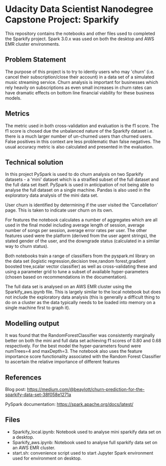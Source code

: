 # Udacity Data Scientist Nanodegree Capstone Project: Sparkify 

This repository contains the notebooks and other files used to completed the Sparkify project. Spark 3.0.x was used on both the desktop and AWS EMR cluster environments.

## Problem Statement

The purpose of this project is to try to identiy users who may 'churn' (i.e. cancel their subscription/close their account) in a data set of a simulated music streaming service. Churn analysis is important for businesses which rely heavily on subscriptions as even small increases in churn rates can have dramatic effects on bottom line financial viability for these business models. 

## Metrics

The metric used in both cross-validation and evaluation is the f1 score. The f1 score is chosed due the unbalanced nature of the Sparkify dataset i.e. there is a much larger number of un-churned users than churned users. False positives in this context are less problematic than false negatives. The usual accuracy metric is also calculated and presented in the evaluation.

## Technical solution 

In this project PySpark is used to do churn analysis on two Sparkify datasets - a 'mini' dataset which is a straified subset of the full dataset and the full data set itself. PySpark is used in anticipation of not being able to analyse the full dataset on a single machine. Pandas is also used in the exploratory data analysis of the mini data set. 

User churn is identified by determining if the user visited the 'Cancellation' page. This is taken to indicate user churn on its own.

For features the notebook calculates a number of aggregates which are all used in the final model including average length of session, average number of songs per session, average error rates per user. The other features used were the platform (derived from the user agent strings), the stated gender of the user, and the downgrade status (calculated in a similar way to churn status). 

Both notebooks train a range of classifiers from the pyspark.ml library on the data set (logistic regression,decision tree,random forest,gradient boosted tree,scalar vector classifier) as well as cross-validating these and using a parameter grid to tune a subset of available hyper-parameters (chosen based on recommendations in the documentation).

The full data set is analysed on an AWS EMR cluster using the Sparkify_aws.ipynb file. This is largely similar to the local notebook but does not include the exploratory data analysis (this is generally a difficult thing to do on a cluster as the data typically needs to be loaded into memory on a single machine first to graph it).

## Modelling output

It was found that the RandomForestClassifier was consistently marginally better on both the mini and full data set achieving f1 scores of 0.80 and 0.68 respectively. For the best model the hyper-parameters found were numTrees=4 and maxDepth=3. The notebook also uses the feature importance score functionality associated with the Random Forest Classifier to ascertain the relative importance of different features

## References

Blog post: https://medium.com/@beaylott/churn-prediction-for-the-sparkify-data-set-38f058e1271a

PySpark documentation: https://spark.apache.org/docs/latest/

## Files
* Sparkify_local.ipynb: Notebook used to analyse mini sparkify data set on a desktop.
* Sparkify_aws.ipynb: Notebook used to analyse full sparkify data set on an AWS EMR cluster.
* start.sh: convenience script used to start Jupyter Spark environment used for environment on desktop.
